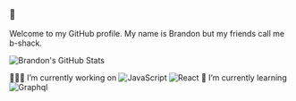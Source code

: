 ### 👋

Welcome to my GitHub profile. My name is Brandon but my friends call me b-shack.

![Brandon's GitHub Stats](https://github-readme-stats.vercel.app/api?username=bshackelford&count_private=true&show_icons=true)

👨🏼‍💻 I’m currently working on
  ![JavaScript](https://img.shields.io/badge/-JavaScript-black?style=plastic&logo=javascript)
  ![React](https://img.shields.io/badge/-React-3b2e5a?style=plastic&logo=react)
🌱 I’m currently learning
  ![Graphql](https://img.shields.io/badge/-Graphql-E10098?style=plastic&logo=Graphql)

